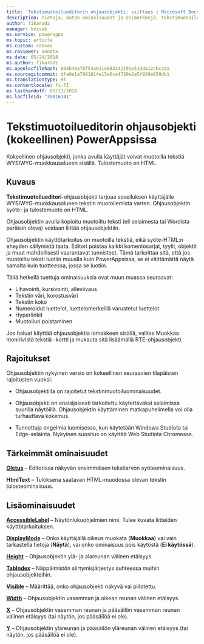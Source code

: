 ```yaml
---
title: 'Tekstimuotoilueditorin ohjausobjekti: viittaus | Microsoft Docs'
description: Tietoja, kuten ominaisuudet ja esimerkkejä, tekstimuotoilueditorin ohjausobjektista
author: fikaradz
manager: kvivek
ms.service: powerapps
ms.topic: article
ms.custom: canvas
ms.reviewer: anneta
ms.date: 05/24/2018
ms.author: fikaradz
ms.openlocfilehash: 604b48a70f54a011e803342191e51dda12cbca3a
ms.sourcegitcommit: dfa0e1a7981814e15e6ca4720e2a5f930e859db1
ms.translationtype: HT
ms.contentlocale: fi-FI
ms.lasthandoff: 07/13/2018
ms.locfileid: "39016141"
---
```

# <a name="rich-text-editor-control-experimental-in-powerapps"></a>Tekstimuotoilueditorin ohjausobjekti (kokeellinen) PowerAppsissa
Kokeellinen ohjausobjekti, jonka avulla käyttäjät voivat muotoilla tekstiä WYSIWYG-muokkausalueen sisällä.  Tulostemuoto on HTML.

## <a name="description"></a>Kuvaus
**Tekstimuotoilueditori**-ohjausobjekti tarjoaa sovelluksen käyttäjälle WYSIWYG-muokkausalueen tekstin muotoilemista varten.  Ohjausobjektin syöte- ja tulostemuoto on HTML.

Ohjausobjektin avulla kopioitu muotoiltu teksti (eli selaimesta tai Wordista peräisin oleva) voidaan liittää ohjausobjektiin.  

Ohjausobjektin käyttötarkoitus on muotoilla tekstiä, eikä syöte-HTML:n eheyden säilymistä taata.  Editori poistaa kaikki komentosarjat, tyylit, objektit ja muut mahdollisesti vaarantavat tunnisteet.  Tämä tarkoittaa sitä, että jos muotoiltu teksti luotiin muualla kuin PowerAppsissa, se ei välttämättä näytä samalta kuin tuotteessa, jossa se luotiin.

Tällä hetkellä tuettuja ominaisuuksia ovat muun muassa seuraavat:
- Lihavointi, kursivointi, alleviivaus
- Tekstin väri, korostusväri
- Tekstin koko
- Numeroidut luettelot, luettelomerkeillä varustetut luettelot
- Hyperlinkit
- Muotoilun poistaminen

Jos haluat käyttää ohjausobjektia lomakkeen sisällä, valitse Muokkaa monirivistä tekstiä -kortti ja mukauta sitä lisäämällä RTE-ohjausobjekti.

## <a name="limitations"></a>Rajoitukset
Ohjausobjektin nykyinen versio on kokeellinen seuraavien tilapäisten rajoitusten vuoksi:
- Ohjausobjektilla on rajoitetut tekstinmuotoiluominaisuudet.  

- Ohjausobjekti on ensisijaisesti tarkoitettu käytettäväksi selaimissa suurilla näytöillä.  Ohjausobjektin käyttäminen matkapuhelimella voi olla turhauttava kokemus.

- Tunnettuja ongelmia luomisessa, kun käytetään Windows Studiota tai Edge-selainta.  Nykyinen suositus on käyttää Web Studiota Chromessa.


## <a name="key-properties"></a>Tärkeimmät ominaisuudet
**[Oletus](properties-core.md)** – Editorissa näkyvän ensimmäisen tekstiarvon syöteominaisuus.

**HtmlText** – Tuloksena saatavan HTML-muodossa olevan tekstin tulosteominaisuus.



## <a name="additional-properties"></a>Lisäominaisuudet
**[AccessibleLabel](properties-accessibility.md)** – Näytönlukuohjelmien nimi. Tulee kuvata liitteiden käyttötarkoituksen.

**[DisplayMode](properties-core.md)** – Onko käyttäjällä oikeus muokata (**Muokkaa**) vai vain tarkastella tietoja (**Näytä**), vai onko ominaisuus pois käytöstä (**Ei käytössä**).

**[Height](properties-size-location.md)** – Ohjausobjektin ylä- ja alareunan välinen etäisyys.

**[TabIndex](properties-accessibility.md)** – Näppäimistön siirtymisjärjestys suhteessa muihin ohjausobjekteihin.

**[Visible](properties-core.md)** – Määrittää, onko ohjausobjekti näkyvä vai piilotettu.

**[Width](properties-size-location.md)** – Ohjausobjektin vasemman ja oikean reunan välinen etäisyys.

**[X](properties-size-location.md)** – Ohjausobjektin vasemman reunan ja pääsäilön vasemman reunan välinen etäisyys (tai näytön, jos pääsäilöä ei ole).

**[Y](properties-size-location.md)** – Ohjausobjektin yläreunan ja pääsäilön yläreunan välinen etäisyys (tai näytön, jos pääsäilöä ei ole).
